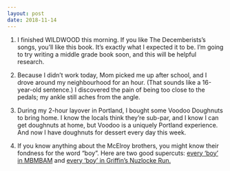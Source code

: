 ```yaml
---
layout: post
date: 2018-11-14
---
```


1. I finished WILDWOOD this morning. If you like The Decemberists’s songs, you’ll like this book. It’s exactly what I expected it to be. I’m going to try writing a middle grade book soon, and this will be helpful research. 

2. Because I didn’t work today, Mom picked me up after school, and I drove around my neighbourhood for an hour. (That sounds like a 16-year-old sentence.) I discovered the pain of being too close to the pedals; my ankle still aches from the angle. 

3. During my 2-hour layover in Portland, I bought some Voodoo Doughnuts to bring home. I know the locals think they’re sub-par, and I know I can get doughnuts at home, but Voodoo is a uniquely Portland experience. And now I have doughnuts for dessert every day this week. 

4. If you know anything about the McElroy brothers, you might know their fondness for the word “boy”. Here are two good supercuts: [every ‘boy’ in MBMBAM](https://youtu.be/_ORul0CTTIQ) and [every ‘boy’ in Griffin’s Nuzlocke Run.](https://youtu.be/oawwwA_JYbw)
